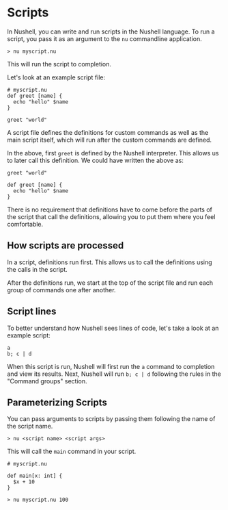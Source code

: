 # Scripts

In Nushell, you can write and run scripts in the Nushell language. To run a script, you pass it as an argument to the `nu` commandline application.

```
> nu myscript.nu
```

This will run the script to completion.

Let's look at an example script file:

```
# myscript.nu
def greet [name] {
  echo "hello" $name
}

greet "world"
```

A script file defines the definitions for custom commands as well as the main script itself, which will run after the custom commands are defined.

In the above, first `greet` is defined by the Nushell interpreter. This allows us to later call this definition. We could have written the above as:

```
greet "world"

def greet [name] {
  echo "hello" $name
}
```

There is no requirement that definitions have to come before the parts of the script that call the definitions, allowing you to put them where you feel comfortable.

## How scripts are processed

In a script, definitions run first. This allows us to call the definitions using the calls in the script.

After the definitions run, we start at the top of the script file and run each group of commands one after another.

## Script lines

To better understand how Nushell sees lines of code, let's take a look at an example script:

```
a
b; c | d
```

When this script is run, Nushell will first run the `a` command to completion and view its results. Next, Nushell will run `b; c | d` following the rules in the "Command groups" section.

## Parameterizing Scripts

You can pass arguments to scripts by passing them following the name of the script name.

```
> nu <script name> <script args>
```

This will call the `main` command in your script.

```
# myscript.nu

def main[x: int] {
  $x + 10
}
```
```
> nu myscript.nu 100
```

